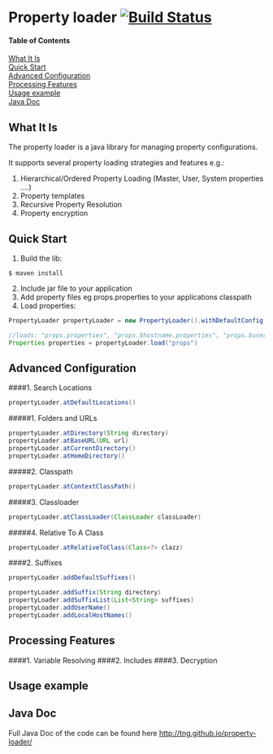 Property loader [![Build Status](https://travis-ci.org/TNG/property-loader.png?branch=master)](https://travis-ci.org/TNG/property-loader)
===============

#### Table of Contents
[What It Is](#what-is-it)    
[Quick Start](#quick-start)  
[Advanced Configuration](#advanced-configuration)  
[Processing Features](#processing-features)  
[Usage example](#usage-example)  
[Java Doc](#java-doc)  

What It Is
----------

The property loader is a java library for managing property configurations.

It supports several property loading strategies and features e.g.:

1. Hierarchical/Ordered Property Loading (Master, User, System properties ....)
2. Property templates
3. Recursive Property Resolution
4. Property encryption

Quick Start
-----------

1. Build the lib:
```
$ maven install
```
2. Include jar file to your application
3. Add property files eg props.properties to your applications classpath
4. Load properties:

```java
PropertyLoader propertyLoader = new PropertyLoader().withDefaultConfig();

//loads: "props.properties", "props.$hostname.properties", "props.$user.properties" in this order
Properties properties = propertyLoader.load("props")
```

Advanced Configuration
----------------------

####1. Search Locations
```java
propertyLoader.atDefaultLocations()
```
#####1. Folders and URLs
```java
propertyLoader.atDirectory(String directory)
propertyLoader.atBaseURL(URL url)
propertyLoader.atCurrentDirectory()
propertyLoader.atHomeDirectory()
```
#####2. Classpath
```java
propertyLoader.atContextClassPath()
```
#####3. Classloader
```java
propertyLoader.atClassLoader(ClassLoader classLoader)
```
#####4. Relative To A Class
```java
propertyLoader.atRelativeToClass(Class<?> clazz)
```

####2. Suffixes
```java
propertyLoader.addDefaultSuffixes()
```
```java
propertyLoader.addSuffix(String directory)
propertyLoader.addSuffixList(List<String> suffixes)
propertyLoader.addUserName()
propertyLoader.addLocalHostNames()
```

Processing Features
-------------------

####1. Variable Resolving
####2. Includes
####3. Decryption


Usage example
-------------

Java Doc
--------

Full Java Doc of the code can be found here http://tng.github.io/property-loader/
